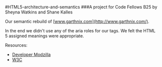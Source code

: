 #HTML5-architecture-and-semantics
###A project for Code Fellows B25 by Sheyna Watkins and Shane Kalles

Our semantic rebuild of [www.garthnix.com](http://www.garthnix.com/).

In the end we didn't use any of the aria roles for our tags. We felt the HTML 5 assigned meanings were appropriate.

Resources:
* [Developer Modzilla](https://developer.mozilla.org/en-US/docs/Web/Guide/HTML/HTML5/HTML5_element_list)
* [W3C](http://w3c.github.io/aria-in-html/)
